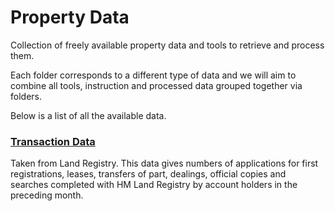 # Property Data
Collection of freely available property data and tools to retrieve and process them.

Each folder corresponds to a different type of data and we will aim to combine all tools, instruction and processed data grouped together via folders.

Below is a list of all the available data.

### [Transaction Data](transaction-data/README.MD)

Taken from Land Registry. This data gives numbers of applications for first registrations, leases, transfers of part, dealings, official copies and searches completed with HM Land Registry by account holders in the preceding month.